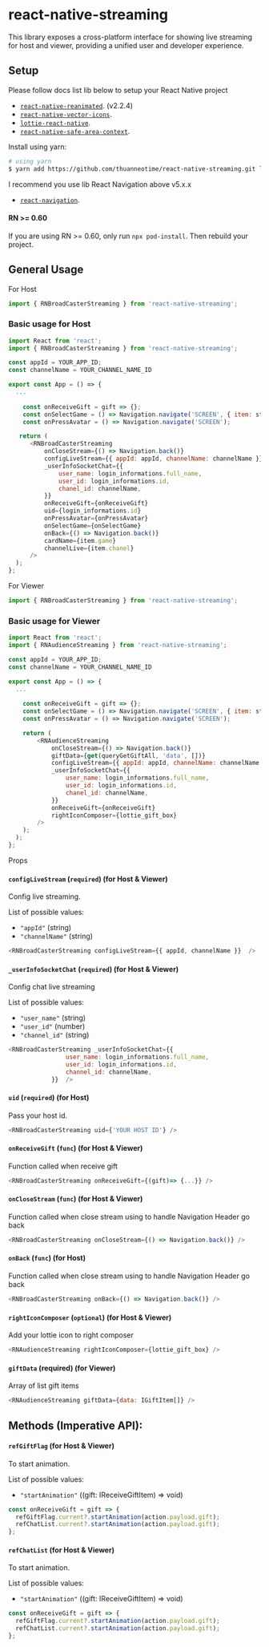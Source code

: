 # react-native-streaming


This library exposes a cross-platform interface for showing live streaming for host and viewer, providing a unified user and developer experience.

## Setup


Please follow docs list lib below to setup your React Native project
 - [`react-native-reanimated`](https://github.com/kmagiera/react-native-reanimated). (v2.2.4)
 - [`react-native-vector-icons`](https://github.com/oblador/react-native-vector-icons).
 - [`lottie-react-native`](https://github.com/lottie-react-native/lottie-react-native).
 - [`react-native-safe-area-context`](https://github.com/th3rdwave/react-native-safe-area-context#readme).

Install using yarn:

```bash
# using yarn
$ yarn add https://github.com/thuanneotime/react-native-streaming.git lottie-ios lottie-react-native react-native-fast-image react-native-agora react-native-linear-gradient react-native-modal react-native-reanimated@2.2.4 react-native-safe-area-context react-native-vector-icons @sayem314/react-native-keep-awake rn-android-keyboard-adjust
```

I recommend you use lib React Navigation above v5.x.x
 - [`react-navigation`](https://reactnavigation.org/docs/5.x/getting-started).


#### RN >= 0.60

If you are using RN >= 0.60, only run `npx pod-install`. Then rebuild your project.

## General Usage

For Host 

```js
import { RNBroadCasterStreaming } from 'react-native-streaming';
```

### Basic usage for Host

```js
import React from 'react';
import { RNBroadCasterStreaming } from 'react-native-streaming';

const appId = YOUR_APP_ID;
const channelName = YOUR_CHANNEL_NAME_ID

export const App = () => {
  ...
  
    const onReceiveGift = gift => {};
    const onSelectGame = () => Navigation.navigate('SCREEN', { item: state });
    const onPressAvatar = () => Navigation.navigate('SCREEN');

   return (
      <RNBroadCasterStreaming
          onCloseStream={() => Navigation.back()}
          configLiveStream={{ appId: appId, channelName: channelName }}
          _userInfoSocketChat={{
              user_name: login_informations.full_name,
              user_id: login_informations.id,
              chanel_id: channelName,
          }}
          onReceiveGift={onReceiveGift}
          uid={login_informations.id}
          onPressAvatar={onPressAvatar}
          onSelectGame={onSelectGame}
          onBack={() => Navigation.back()}
          cardName={item.game}
          channelLive={item.chanel}
      />
  );
};
```

For Viewer 

```js
import { RNBroadCasterStreaming } from 'react-native-streaming';
```

### Basic usage for Viewer

```js
import React from 'react';
import { RNAudienceStreaming } from 'react-native-streaming';

const appId = YOUR_APP_ID;
const channelName = YOUR_CHANNEL_NAME_ID

export const App = () => {
  ...
  
    const onReceiveGift = gift => {};
    const onSelectGame = () => Navigation.navigate('SCREEN', { item: state });
    const onPressAvatar = () => Navigation.navigate('SCREEN');

    return (
        <RNAudienceStreaming
            onCloseStream={() => Navigation.back()}
            giftData={get(queryGetGiftAll, 'data', [])}
            configLiveStream={{ appId: appId, channelName: channelName }}
            _userInfoSocketChat={{
                user_name: login_informations.full_name,
                user_id: login_informations.id,
                chanel_id: channelName,
            }}
            onReceiveGift={onReceiveGift}
            rightIconComposer={lottie_gift_box}
        />
    );
  );
};
```

Props

#### `configLiveStream` (`required`) (for Host & Viewer)

Config live streaming.

List of possible values:

- `"appId"` (string)
- `"channelName"` (string)

```js
<RNBroadCasterStreaming configLiveStream={{ appId, channelName }}  />
```

#### `_userInfoSocketChat` (`required`) (for Host & Viewer)

Config chat live streaming

List of possible values:

- `"user_name"` (string)
- `"user_id"` (number)
- `"channel_id"` (string)

```js
<RNBroadCasterStreaming _userInfoSocketChat={{
                user_name: login_informations.full_name,
                user_id: login_informations.id,
                channel_id: channelName,
            }}  />
```


#### `uid` (`required`) (for Host)

Pass your host id.

```js
<RNBroadCasterStreaming uid={'YOUR HOST ID'} />
```


#### `onReceiveGift` (`func`) (for Host & Viewer)

Function called when receive gift

```js
<RNBroadCasterStreaming onReceiveGift={(gift)=> {...}} />
```

#### `onCloseStream` (`func`) (for Host & Viewer)

Function called when close stream using to handle Navigation Header go back

```js
<RNBroadCasterStreaming onCloseStream={() => Navigation.back()} />
```

#### `onBack` (`func`) (for Host)

Function called when close stream using to handle Navigation Header go back

```js
<RNBroadCasterStreaming onBack={() => Navigation.back()} />
```


#### `rightIconComposer` (`optional`) (for Host & Viewer)

Add your lottie icon to right composer

```js
<RNAudienceStreaming rightIconComposer={lottie_gift_box} />
```


#### `giftData` (required) (for Viewer)

Array of list gift items

```js
<RNAudienceStreaming giftData={data: IGiftItem[]} />
```

## Methods (Imperative API):

#### `refGiftFlag` (for Host & Viewer)

To start animation.

List of possible values:

- `"startAnimation"` ((gift: IReceiveGiftItem) => void)

```js
const onReceiveGift = gift => {
  refGiftFlag.current?.startAnimation(action.payload.gift);
  refChatList.current?.startAnimation(action.payload.gift);
};
```

#### `refChatList` (for Host & Viewer)

To start animation.

List of possible values:

- `"startAnimation"` ((gift: IReceiveGiftItem) => void)

```js
const onReceiveGift = gift => {
  refGiftFlag.current?.startAnimation(action.payload.gift);
  refChatList.current?.startAnimation(action.payload.gift);
};
```
         

